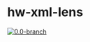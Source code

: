 # hw-xml-lens
[![0.0-branch](https://circleci.com/gh/haskell-works/hw-xml-lens/tree/0.0-branch.svg?style=svg)](https://circleci.com/gh/haskell-works/hw-xml-lens/tree/0.0-branch)
